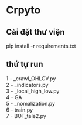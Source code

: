 # Crpyto  
## Cài đặt thư viện 
pip install -r requirements.txt

## thứ tự run   
1 - _crawl_OHLCV.py       
2 - _indicators.py  
3 - _local_high_low.py   
4 - GA   
5 - _nomalization.py  
6 - train.py    
7 - BOT_tele2.py  

